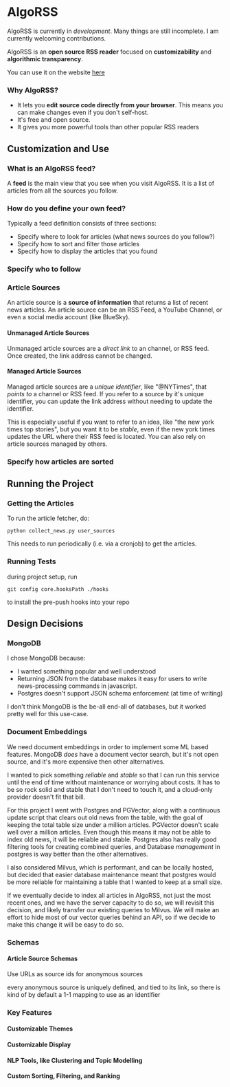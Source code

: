 # AlgoRSS

AlgoRSS is currently in *development*. Many things are still incomplete. I am currently welcoming contributions.

AlgoRSS is an **open source RSS reader** focused on **customizability** and **algorithmic transparency**. 

You can use it on the website [here](https://tbd19201230912091209.com)

### Why AlgoRSS?
- It lets you **edit source code directly from your browser**. This means you can make changes even if you don't self-host.
- It's free and open source.
- It gives you more powerful tools than other popular RSS readers

## Customization and Use
### What is an AlgoRSS feed?
A **feed** is the main view that you see when you visit AlgoRSS. It is a list of articles from all the sources you follow.

### How do you define your own feed?
Typically a feed definition consists of three sections:
- Specify where to look for articles (what news sources do you follow?)
- Specify how to sort and filter those articles
- Specify how to display the articles that you found

### Specify who to follow
### Article Sources
An article source is a **source of information** that returns a list of recent news articles. An article source can be an RSS Feed, a YouTube Channel, or even a social media account (like BlueSky).

#### Unmanaged Article Sources
Unmanaged article sources are a *direct link* to an channel, or RSS feed. Once created, the link address cannot be changed.

#### Managed Article Sources
Managed article sources are a *unique identifier*, like "@NYTimes", that *points to* a channel or RSS feed. If you refer to a source by it's unique identifier, you can update the link address without needing to update the identifier.

This is especially useful if you want to refer to an idea, like "the new york times top stories", but you want it to be *stable*, even if the new york times updates the URL where their RSS feed is located. You can also rely on article sources managed by others.

### Specify how articles are sorted

## Running the Project
### Getting the Articles
To run the article fetcher, do:

```
python collect_news.py user_sources
```

This needs to run periodically (i.e. via a cronjob) to get the articles.
### Running Tests
during project setup, run
```
git config core.hooksPath ./hooks
```

to install the pre-push hooks into your repo

## Design Decisions
### MongoDB
I chose MongoDB because:
- I wanted something popular and well understood
- Returning JSON from the database makes it easy
  for users to write news-processing commands in javascript.
- Postgres doesn't support JSON schema enforcement (at time of writing)

I don't think MongoDB is the be-all end-all of databases, but it worked pretty well for this use-case.

### Document Embeddings
We need document embeddings in order to implement some ML based features. MongoDB _does_ have a document vector search, but it's not open source, and it's more expensive then other alternatives.

I wanted to pick something _reliable_ and _stable_ so that I can run this service until the end of time without maintenance or worrying about costs. It has to be so rock solid and stable that I don't need to touch it, and a cloud-only provider doesn't fit that bill.

For this project I went with Postgres and PGVector, along with a continuous update script that clears out old news from the table, with the goal of keeping the total table size under a million articles. PGVector doesn't scale well over a million articles. Even though this means it may not be able to index old news, it will be reliable and stable. Postgres also has really good filtering tools for creating combined queries, and Database _management_ in postgres is way better than the other alternatives.

I also considered Milvus, which is performant, and can be locally hosted, but decided that easier database maintenance meant that postgres would be more reliable for maintaining a table that I wanted to keep at a small size.

If we eventually decide to index all articles in AlgoRSS, not just the most recent ones, and we have the server capacity to do so, we will revisit this decision, and likely transfer our existing queries to Milvus. We will make an effort to hide most of our vector queries behind an API, so if we decide to make this change it will be easy to do so.

### Schemas
#### Article Source Schemas
Use URLs as source ids for anonymous sources

every anonymous source is uniquely defined, and tied to its link, so there is kind of by default a 1-1 mapping to use as an identifier




### Key Features
#### Customizable Themes
#### Customizable Display
#### NLP Tools, like Clustering and Topic Modelling
#### Custom Sorting, Filtering, and Ranking


